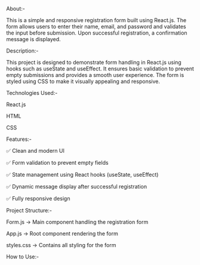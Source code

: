 About:-


This is a simple and responsive registration form built using React.js. The form allows users to enter their name, email, and password and validates the input before submission. Upon successful registration, a confirmation message is displayed.


Description:-


This project is designed to demonstrate form handling in React.js using hooks such as useState and useEffect. It ensures basic validation to prevent empty submissions and provides a smooth user experience. The form is styled using CSS to make it visually appealing and responsive.


Technologies Used:-


React.js

HTML

CSS


 Features:-


✅ Clean and modern UI

✅ Form validation to prevent empty fields

✅ State management using React hooks (useState, useEffect)

✅ Dynamic message display after successful registration

✅ Fully responsive design


Project Structure:-


Form.js → Main component handling the registration form

App.js → Root component rendering the form

styles.css → Contains all styling for the form


How to Use:-


